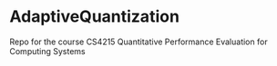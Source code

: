 # AdaptiveQuantization
Repo for the course CS4215 Quantitative Performance Evaluation for Computing Systems
